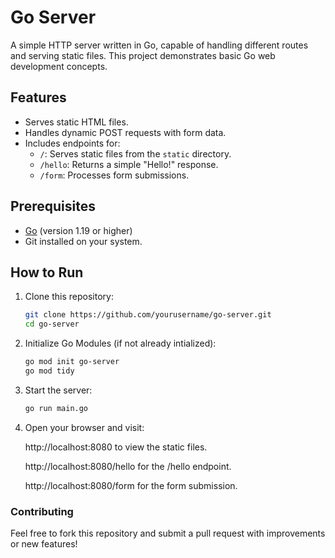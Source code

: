 # Go Server

A simple HTTP server written in Go, capable of handling different routes and serving static files. This project demonstrates basic Go web development concepts.

## Features

- Serves static HTML files.
- Handles dynamic POST requests with form data.
- Includes endpoints for:
  - `/`: Serves static files from the `static` directory.
  - `/hello`: Returns a simple "Hello!" response.
  - `/form`: Processes form submissions.

## Prerequisites

- [Go](https://golang.org/dl/) (version 1.19 or higher)
- Git installed on your system.

## How to Run

1. Clone this repository:
   ```bash
   git clone https://github.com/yourusername/go-server.git
   cd go-server
2. Initialize Go Modules (if not already intialized):
   ```bash
   go mod init go-server
   go mod tidy
3. Start the server:
   ```bash
   go run main.go
4. Open your browser and visit:
   
    http://localhost:8080 to view the static files.
  
    http://localhost:8080/hello for the /hello endpoint.
  
    http://localhost:8080/form for the form submission.

### Contributing

  Feel free to fork this repository and submit a pull request with improvements or new features!






